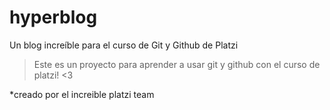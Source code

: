 # hyperblog
Un blog increíble para el curso de Git y Github de Platzi

> Este es un proyecto para aprender a usar git y github con el curso de platzi! <3

*creado por el increible platzi team
